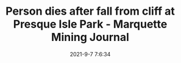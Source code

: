 ---
"title": "Person dies after fall from cliff at Presque Isle Park - Marquette Mining Journal"
"date": "2021-9-7 7:6:34"
"feed_name": "GOOGLENEWSMINING"
"feed_website": "https://news.google.com/search?q=mining%2Bincident&hl=en-US&gl=US&ceid=US:en"
"feed_rss": "https://news.google.com/rss/search?q=mining%2Bincident&hl=en-US&gl=US&ceid=US:en"
"link": "https://www.miningjournal.net/news/front-page-news/2021/09/person-dies-after-fall-from-cliff-at-presque-isle-park/"
"file": "_posts/2021-1-1-e3d86f3e65a76462bf67dd537dd8475649ec2427.md"
"accident": "1"
"drilling": "1"
---